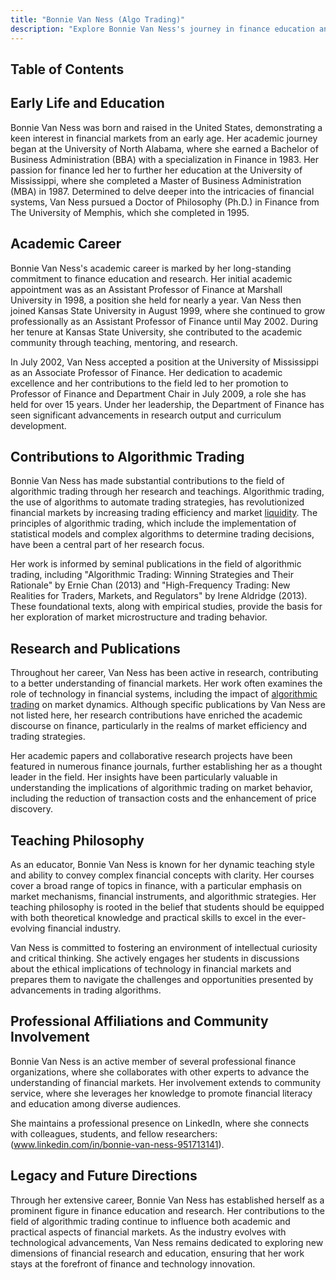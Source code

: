 ```yaml
---
title: "Bonnie Van Ness (Algo Trading)"
description: "Explore Bonnie Van Ness's journey in finance education and algorithmic trading research Delve into her academic achievements and contributions to market insights"
---
```




## Table of Contents

## Early Life and Education

Bonnie Van Ness was born and raised in the United States, demonstrating a keen interest in financial markets from an early age. Her academic journey began at the University of North Alabama, where she earned a Bachelor of Business Administration (BBA) with a specialization in Finance in 1983. Her passion for finance led her to further her education at the University of Mississippi, where she completed a Master of Business Administration (MBA) in 1987. Determined to delve deeper into the intricacies of financial systems, Van Ness pursued a Doctor of Philosophy (Ph.D.) in Finance from The University of Memphis, which she completed in 1995.

## Academic Career

Bonnie Van Ness's academic career is marked by her long-standing commitment to finance education and research. Her initial academic appointment was as an Assistant Professor of Finance at Marshall University in 1998, a position she held for nearly a year. Van Ness then joined Kansas State University in August 1999, where she continued to grow professionally as an Assistant Professor of Finance until May 2002. During her tenure at Kansas State University, she contributed to the academic community through teaching, mentoring, and research.

In July 2002, Van Ness accepted a position at the University of Mississippi as an Associate Professor of Finance. Her dedication to academic excellence and her contributions to the field led to her promotion to Professor of Finance and Department Chair in July 2009, a role she has held for over 15 years. Under her leadership, the Department of Finance has seen significant advancements in research output and curriculum development.

## Contributions to Algorithmic Trading

Bonnie Van Ness has made substantial contributions to the field of algorithmic trading through her research and teachings. Algorithmic trading, the use of algorithms to automate trading strategies, has revolutionized financial markets by increasing trading efficiency and market [liquidity](/wiki/liquidity-risk-premium). The principles of algorithmic trading, which include the implementation of statistical models and complex algorithms to determine trading decisions, have been a central part of her research focus.

Her work is informed by seminal publications in the field of algorithmic trading, including "Algorithmic Trading: Winning Strategies and Their Rationale" by Ernie Chan (2013) and "High-Frequency Trading: New Realities for Traders, Markets, and Regulators" by Irene Aldridge (2013). These foundational texts, along with empirical studies, provide the basis for her exploration of market microstructure and trading behavior.

## Research and Publications

Throughout her career, Van Ness has been active in research, contributing to a better understanding of financial markets. Her work often examines the role of technology in financial systems, including the impact of [algorithmic trading](/wiki/algorithmic-trading) on market dynamics. Although specific publications by Van Ness are not listed here, her research contributions have enriched the academic discourse on finance, particularly in the realms of market efficiency and trading strategies.

Her academic papers and collaborative research projects have been featured in numerous finance journals, further establishing her as a thought leader in the field. Her insights have been particularly valuable in understanding the implications of algorithmic trading on market behavior, including the reduction of transaction costs and the enhancement of price discovery.

## Teaching Philosophy

As an educator, Bonnie Van Ness is known for her dynamic teaching style and ability to convey complex financial concepts with clarity. Her courses cover a broad range of topics in finance, with a particular emphasis on market mechanisms, financial instruments, and algorithmic strategies. Her teaching philosophy is rooted in the belief that students should be equipped with both theoretical knowledge and practical skills to excel in the ever-evolving financial industry.

Van Ness is committed to fostering an environment of intellectual curiosity and critical thinking. She actively engages her students in discussions about the ethical implications of technology in financial markets and prepares them to navigate the challenges and opportunities presented by advancements in trading algorithms.

## Professional Affiliations and Community Involvement

Bonnie Van Ness is an active member of several professional finance organizations, where she collaborates with other experts to advance the understanding of financial markets. Her involvement extends to community service, where she leverages her knowledge to promote financial literacy and education among diverse audiences.

She maintains a professional presence on LinkedIn, where she connects with colleagues, students, and fellow researchers: (www.linkedin.com/in/bonnie-van-ness-951713141).

## Legacy and Future Directions

Through her extensive career, Bonnie Van Ness has established herself as a prominent figure in finance education and research. Her contributions to the field of algorithmic trading continue to influence both academic and practical aspects of financial markets. As the industry evolves with technological advancements, Van Ness remains dedicated to exploring new dimensions of financial research and education, ensuring that her work stays at the forefront of finance and technology innovation.